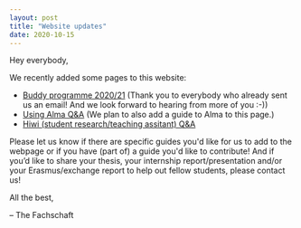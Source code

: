 ```yaml
---
layout: post
title: "Website updates"
date: 2020-10-15
---
```


Hey everybody,

We recently added some pages to this website:
- [Buddy programme 2020/21](/buddy-programme/) (Thank you to everybody who already sent us an email! And we look forward to hearing from more of you :-))
- [Using Alma Q&A](/alma/) (We plan to also add a guide to Alma to this page.)
- [Hiwi (student research/teaching assitant) Q&A](/hiwi/)

Please let us know if there are specific guides you'd like for us to add to the webpage or if you have (part of) a guide you'd like to contribute!
And if you’d like to share your thesis, your internship report/presentation and/or your Erasmus/exchange report to help out fellow students, please contact us!

All the best,

– The Fachschaft